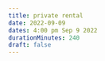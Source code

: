 ```yaml
---
title: private rental
date: 2022-09-09
dates: 4:00 pm Sep 9 2022
durationMinutes: 240
draft: false
---
```

